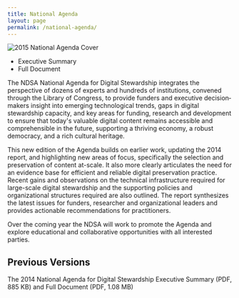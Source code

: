 ```yaml
---
title: National Agenda
layout: page
permalink: /national-agenda/
---
```


<div class="col-sm-6">
  <img class="img-responsive" alt="2015 National Agenda Cover" src="{{ "/images/2015NationalAgendaCover.jpg" | prepend: site.baseurl }}">
</div>

<div class="col-sm-6">
  <ul>
  <li class="animated fadeInRight wow" data-wow-delay=".1s">
    Executive Summary
  </li>
  <li class="animate fadeInRight wow" data-wow-delay=".3s">
    Full Document
  </li>
  </ul>
</div>

The NDSA National Agenda for Digital Stewardship integrates the perspective of dozens of experts and hundreds of institutions, convened through the Library of Congress, to provide funders and executive decision‐makers insight into emerging technological trends, gaps in digital stewardship capacity, and key areas for funding, research and development to ensure that today's valuable digital content remains accessible and comprehensible in the future, supporting a thriving economy, a robust democracy, and a rich cultural heritage.

This new edition of the Agenda builds on earlier work, updating the 2014 report, and highlighting new areas of focus, specifically the selection and preservation of content at-scale. It also more clearly articulates the need for an evidence base for efficient and reliable digital preservation practice. Recent gains and observations on the technical infrastructure required for large-scale digital stewardship and the supporting policies and organizational structures required are also outlined. The report synthesizes the latest issues for funders, researcher and organizational leaders and provides actionable recommendations for practitioners.   

Over the coming year the NDSA will work to promote the Agenda and explore educational and collaborative opportunities with all interested parties.

## Previous Versions

The 2014 National Agenda for Digital Stewardship Executive Summary (PDF, 885 KB) and Full Document (PDF, 1.08 MB)
